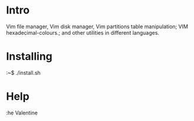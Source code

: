 # Intro

Vim file manager, Vim disk manager, Vim partitions table manipulation; VIM hexadecimal-colours.; and other utilities in different languages.

# Installing

:~$ ./install.sh

# Help

:he Valentine

